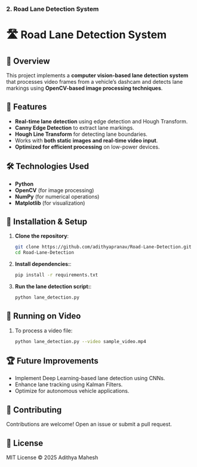 ### **2. Road Lane Detection System**

# 🛣️ Road Lane Detection System

## 📌 Overview
This project implements a **computer vision-based lane detection system** that processes video frames from a vehicle’s dashcam and detects lane markings using **OpenCV-based image processing techniques**.

## 🚀 Features
- **Real-time lane detection** using edge detection and Hough Transform.
- **Canny Edge Detection** to extract lane markings.
- **Hough Line Transform** for detecting lane boundaries.
- Works with **both static images and real-time video input**.
- **Optimized for efficient processing** on low-power devices.

## 🛠️ Technologies Used
- **Python**
- **OpenCV** (for image processing)
- **NumPy** (for numerical operations)
- **Matplotlib** (for visualization)

## 🔧 Installation & Setup
1. **Clone the repository**:
   ```sh
   git clone https://github.com/adithyapranav/Road-Lane-Detection.git
   cd Road-Lane-Detection
2. **Install dependencies:**:
   ```sh
   pip install -r requirements.txt
3. **Run the lane detection script:**:
   ```sh
   python lane_detection.py
   
## 🎥 Running on Video

1. To process a video file:
    ```sh
    python lane_detection.py --video sample_video.mp4

## 🏆 Future Improvements
- Implement Deep Learning-based lane detection using CNNs.
- Enhance lane tracking using Kalman Filters.
- Optimize for autonomous vehicle applications.

## 🤝 Contributing

Contributions are welcome! Open an issue or submit a pull request.

## 📜 License

MIT License © 2025 Adithya Mahesh
